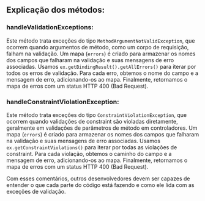 ## Explicação dos métodos:

### handleValidationExceptions:

Este método trata exceções do tipo `MethodArgumentNotValidException`, que ocorrem quando argumentos de método, como um corpo de requisição, falham na validação.
Um mapa (`errors`) é criado para armazenar os nomes dos campos que falharam na validação e suas mensagens de erro associadas.
Usamos `ex.getBindingResult().getAllErrors()` para iterar por todos os erros de validação.
Para cada erro, obtemos o nome do campo e a mensagem de erro, adicionando-os ao mapa.
Finalmente, retornamos o mapa de erros com um status HTTP 400 (Bad Request).

### handleConstraintViolationException:

Este método trata exceções do tipo `ConstraintViolationException`, que ocorrem quando validações de constraint são violadas diretamente, geralmente em validações de parâmetros de método em controladores.
Um mapa (`errors`) é criado para armazenar os nomes dos campos que falharam na validação e suas mensagens de erro associadas.
Usamos `ex.getConstraintViolations()` para iterar por todas as violações de constraint.
Para cada violação, obtemos o caminho do campo e a mensagem de erro, adicionando-os ao mapa.
Finalmente, retornamos o mapa de erros com um status HTTP 400 (Bad Request).

Com esses comentários, outros desenvolvedores devem ser capazes de entender o que cada parte do código está fazendo e como ele lida com as exceções de validação.
